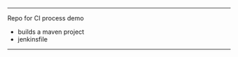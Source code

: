 --------------------------------------
Repo for CI process demo 

- builds a maven project
- jenkinsfile
--------------------------------------